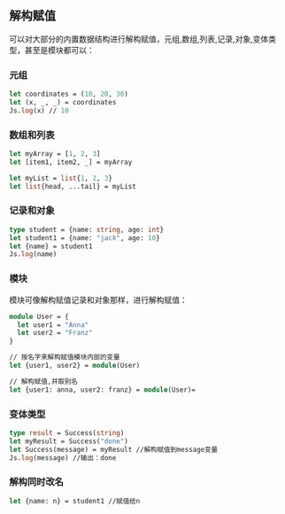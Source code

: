 ## 解构赋值

可以对大部分的内置数据结构进行解构赋值，元组,数组,列表,记录,对象,变体类型，甚至是模块都可以：

### 元组

```ocaml
let coordinates = (10, 20, 30)
let (x, _, _) = coordinates
Js.log(x) // 10
```

### 数组和列表

```ocaml
let myArray = [1, 2, 3]
let [item1, item2, _] = myArray

let myList = list{1, 2, 3}
let list{head, ...tail} = myList
```

### 记录和对象

```ocaml
type student = {name: string, age: int}
let student1 = {name: "jack", age: 10}
let {name} = student1
Js.log(name)
```

### 模块

模块可像解构赋值记录和对象那样，进行解构赋值：

```ocaml
module User = {
  let user1 = "Anna"
  let user2 = "Franz"
}

// 按名字来解构赋值模块内部的变量
let {user1, user2} = module(User)

// 解构赋值,并取别名
let {user1: anna, user2: franz} = module(User)=
```

### 变体类型

```ocaml
type result = Success(string)
let myResult = Success("done")
let Success(message) = myResult //解构赋值到message变量
Js.log(message) //输出：done
```

### 解构同时改名

```ocaml
let {name: n} = student1 //赋值给n
```

